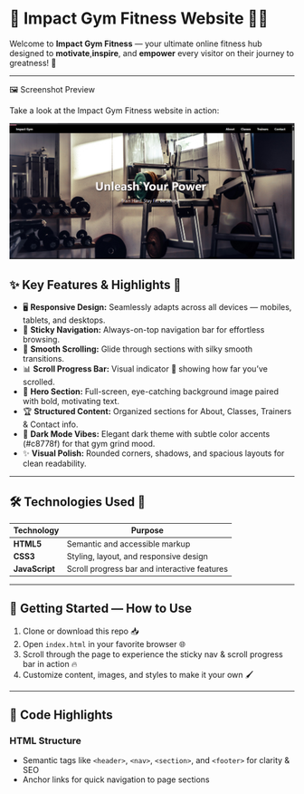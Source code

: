 # 💪 Impact Gym Fitness Website 🏋️‍♂️

Welcome to **Impact Gym Fitness** — your ultimate online fitness hub designed to **motivate**,**inspire**, and **empower** every visitor on their journey to greatness! 🚀

---

 🖼️ Screenshot Preview

Take a look at the Impact Gym Fitness website in action:

![Alt text](Assets/image.png)




## ✨ Key Features & Highlights 🔑

- 🖥️ **Responsive Design:** Seamlessly adapts across all devices — mobiles, tablets, and desktops.  
- 📌 **Sticky Navigation:** Always-on-top navigation bar for effortless browsing.  
- 🎯 **Smooth Scrolling:** Glide through sections with silky smooth transitions.  
- 📊 **Scroll Progress Bar:** Visual indicator 🎉 showing how far you’ve scrolled.  
- 🌄 **Hero Section:** Full-screen, eye-catching background image paired with bold, motivating text.  
- 🏆 **Structured Content:** Organized sections for About, Classes, Trainers & Contact info.  
- 🌙 **Dark Mode Vibes:** Elegant dark theme with subtle color accents (#c8778f) for that gym grind mood.  
- ✨ **Visual Polish:** Rounded corners, shadows, and spacious layouts for clean readability.

---

## 🛠️ Technologies Used 🧰

| Technology | Purpose                          |
|------------|---------------------------------|
| **HTML5**  | Semantic and accessible markup  |
| **CSS3**   | Styling, layout, and responsive design |
| **JavaScript** | Scroll progress bar and interactive features |

---

## 🚀 Getting Started — How to Use

1. Clone or download this repo 📥  
2. Open `index.html` in your favorite browser 🌐  
3. Scroll through the page to experience the sticky nav & scroll progress bar in action 🔥  
4. Customize content, images, and styles to make it your own 🖌️

---

## 📖 Code Highlights

### HTML Structure  
- Semantic tags like `<header>`, `<nav>`, `<section>`, and `<footer>` for clarity & SEO  
- Anchor links for quick navigation to page sections  
